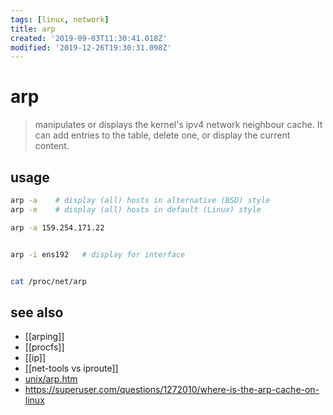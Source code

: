 ```yaml
---
tags: [linux, network]
title: arp
created: '2019-09-03T11:30:41.018Z'
modified: '2019-12-26T19:30:31.098Z'
---
```


# arp
> manipulates or displays the kernel's ipv4 network neighbour cache. It can add entries to the table, delete one, or display the current content.

## usage
```sh
arp -a    # display (all) hosts in alternative (BSD) style
arp -e    # display (all) hosts in default (Linux) style

arp -a 159.254.171.22


arp -i ens192   # display for interface


cat /proc/net/arp
```

## see also
- [[arping]]
- [[procfs]]
- [[ip]]
- [[net-tools vs iproute]]
- [unix/arp.htm](https://www.computerhope.com/unix/arp.htm)
- https://superuser.com/questions/1272010/where-is-the-arp-cache-on-linux
